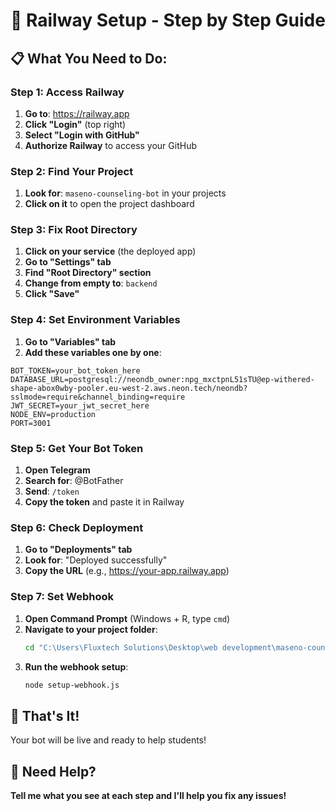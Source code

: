 # 🚀 Railway Setup - Step by Step Guide

## 📋 What You Need to Do:

### Step 1: Access Railway
1. **Go to**: https://railway.app
2. **Click "Login"** (top right)
3. **Select "Login with GitHub"**
4. **Authorize Railway** to access your GitHub

### Step 2: Find Your Project
1. **Look for**: `maseno-counseling-bot` in your projects
2. **Click on it** to open the project dashboard

### Step 3: Fix Root Directory
1. **Click on your service** (the deployed app)
2. **Go to "Settings" tab**
3. **Find "Root Directory" section**
4. **Change from empty to**: `backend`
5. **Click "Save"**

### Step 4: Set Environment Variables
1. **Go to "Variables" tab**
2. **Add these variables one by one**:

```env
BOT_TOKEN=your_bot_token_here
DATABASE_URL=postgresql://neondb_owner:npg_mxctpnL51sTU@ep-withered-shape-abox0wby-pooler.eu-west-2.aws.neon.tech/neondb?sslmode=require&channel_binding=require
JWT_SECRET=your_jwt_secret_here
NODE_ENV=production
PORT=3001
```

### Step 5: Get Your Bot Token
1. **Open Telegram**
2. **Search for**: @BotFather
3. **Send**: `/token`
4. **Copy the token** and paste it in Railway

### Step 6: Check Deployment
1. **Go to "Deployments" tab**
2. **Look for**: "Deployed successfully"
3. **Copy the URL** (e.g., https://your-app.railway.app)

### Step 7: Set Webhook
1. **Open Command Prompt** (Windows + R, type `cmd`)
2. **Navigate to your project folder**:
   ```bash
   cd "C:\Users\Fluxtech Solutions\Desktop\web development\maseno-counseling-bot"
   ```
3. **Run the webhook setup**:
   ```bash
   node setup-webhook.js
   ```

## 🎯 That's It!

Your bot will be live and ready to help students!

## 🔧 Need Help?

**Tell me what you see at each step and I'll help you fix any issues!**
